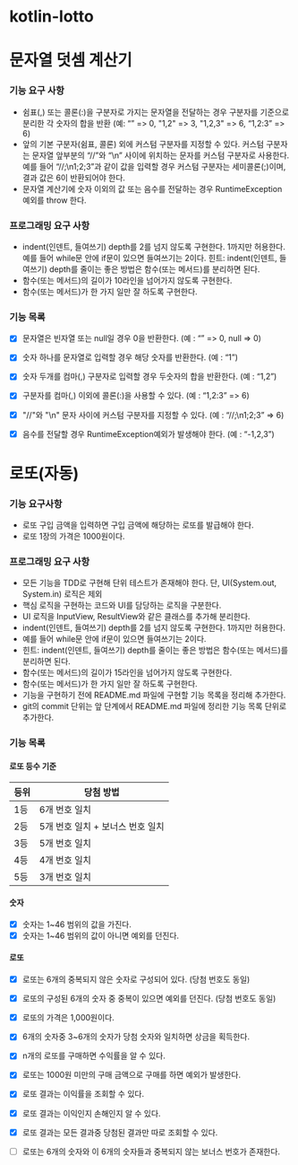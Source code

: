 # kotlin-lotto

# 문자열 덧셈 계산기

### 기능 요구 사항
- 쉼표(,) 또는 콜론(:)을 구분자로 가지는 문자열을 전달하는 경우 구분자를 기준으로 분리한 각 숫자의 합을 반환 (예: “” => 0, "1,2" => 3, "1,2,3" => 6, “1,2:3” => 6)
- 앞의 기본 구분자(쉼표, 콜론) 외에 커스텀 구분자를 지정할 수 있다. 커스텀 구분자는 문자열 앞부분의 “//”와 “\n” 사이에 위치하는 문자를 커스텀 구분자로 사용한다. 예를 들어 “//;\n1;2;3”과 같이 값을 입력할 경우 커스텀 구분자는 세미콜론(;)이며, 결과 값은 6이 반환되어야 한다.
- 문자열 계산기에 숫자 이외의 값 또는 음수를 전달하는 경우 RuntimeException 예외를 throw 한다.

### 프로그래밍 요구 사항

- indent(인덴트, 들여쓰기) depth를 2를 넘지 않도록 구현한다. 1까지만 허용한다.
예를 들어 while문 안에 if문이 있으면 들여쓰기는 2이다.
힌트: indent(인덴트, 들여쓰기) depth를 줄이는 좋은 방법은 함수(또는 메서드)를 분리하면 된다.
- 함수(또는 메서드)의 길이가 10라인을 넘어가지 않도록 구현한다.
- 함수(또는 메서드)가 한 가지 일만 잘 하도록 구현한다.

### 기능 목록

- [x] 문자열은 빈자열 또는 null일 경우 0을 반환한다. (예 : “” => 0, null => 0)
- [x] 숫자 하나를 문자열로 입력할 경우 해당 숫자를 반환한다. (예 : “1”)
- [x] 숫자 두개를 컴마(,) 구분자로 입력할 경우 두숫자의 합을 반환한다. (예 : “1,2”)
- [x] 구분자를 컴마(,) 이외에 콜론(:)을 사용할 수 있다. (예 : “1,2:3” => 6)
- [x] "//"와 "\n" 문자 사이에 커스텀 구분자를 지정할 수 있다.  (예 : “//;\n1;2;3” => 6)
- [x] 음수를 전달할 경우 RuntimeException예외가 발생해야 한다. (예 : “-1,2,3”)


# 로또(자동)

### 기능 요구사항
- 로또 구입 금액을 입력하면 구입 금액에 해당하는 로또를 발급해야 한다.
- 로또 1장의 가격은 1000원이다.


### 프로그래밍 요구 사항
- 모든 기능을 TDD로 구현해 단위 테스트가 존재해야 한다. 단, UI(System.out, System.in) 로직은 제외
- 핵심 로직을 구현하는 코드와 UI를 담당하는 로직을 구분한다.
- UI 로직을 InputView, ResultView와 같은 클래스를 추가해 분리한다.
- indent(인덴트, 들여쓰기) depth를 2를 넘지 않도록 구현한다. 1까지만 허용한다.
- 예를 들어 while문 안에 if문이 있으면 들여쓰기는 2이다.
- 힌트: indent(인덴트, 들여쓰기) depth를 줄이는 좋은 방법은 함수(또는 메서드)를 분리하면 된다.
- 함수(또는 메서드)의 길이가 15라인을 넘어가지 않도록 구현한다.
- 함수(또는 메서드)가 한 가지 일만 잘 하도록 구현한다.
- 기능을 구현하기 전에 README.md 파일에 구현할 기능 목록을 정리해 추가한다.
- git의 commit 단위는 앞 단계에서 README.md 파일에 정리한 기능 목록 단위로 추가한다.


### 기능 목록
#### 로또 등수 기준
| 등위 | 당첨 방법               |
|------|--------------------------|
| 1등  | 6개 번호 일치            |
| 2등  | 5개 번호 일치 + 보너스 번호 일치 |
| 3등  | 5개 번호 일치            |
| 4등  | 4개 번호 일치            |
| 5등  | 3개 번호 일치            |
#### 숫자
- [x] 숫자는 1~46 범위의 값을 가진다.
- [x] 숫자는 1~46 범위의 값이 아니면 예외를 던진다.

#### 로또
- [x] 로또는 6개의 중복되지 않은 숫자로 구성되어 있다. (당첨 번호도 동일)
- [x] 로또의 구성된 6개의 숫자 중 중복이 있으면 예외를 던진다. (당첨 번호도 동일)
- [x] 로또의 가격은 1,000원이다.
- [x] 6개의 숫자중 3~6개의 숫자가 당첨 숫자와 일치하면 상금을 획득한다.
- [x] n개의 로또를 구매하면 수익률을 알 수 있다.
- [x] 로또는 1000원 미만의 구매 금액으로 구매를 하면 예외가 발생한다.
- [x] 로또 결과는 이익률을 조회할 수 있다.
- [x] 로또 결과는 이익인지 손해인지 알 수 있다.
- [x] 로또 결과는 모든 결과중 당첨된 결과만 따로 조회할 수 있다.
- [ ] 로또는 6개의 숫자와 이 6개의 숫자들과 중복되지 않는 보너스 번호가 존재한다.

